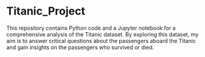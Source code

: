 # Titanic_Project
This repository contains Python code and a Jupyter notebook for a comprehensive analysis of the Titanic dataset. By exploring this dataset, my aim is to answer critical questions about the passengers aboard the Titanic and gain insights on the passengers who survived or died.
